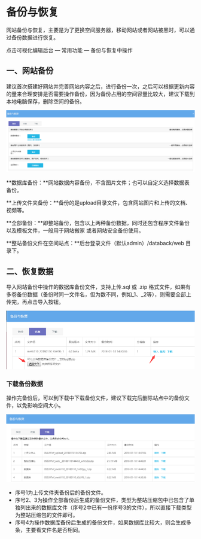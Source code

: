 # 备份与恢复

网站备份与恢复，主要是为了更换空间服务器，移动网站或者网站被黑时，可以通过备份数据进行恢复。

点击可视化编辑后台 — 常用功能 — 备份与恢复中操作

## **一、网站备份**

建议首次搭建好网站并完善网站内容之后，进行备份一次，之后可以根据更新内容的量来合理安排是否需要操作备份，因为备份占用的空间容量比较大，建议下载到本地电脑保存，删除空间的备份。

![图片关键词](assets/1550048139443116.png)

**数据库备份：**网站数据内容备份，不含图片文件；也可以自定义选择数据表备份。

**上传文件夹备份：**备份的是upload目录文件，包含网站图片和上传的文档、视频等。

**全部备份：**即整站备份，包含以上两种备份数据，同时还包含程序文件备份以及模板文件，一般用于网站搬家 或者网站安全备份使用。

**整站备份文件在空间站点：**后台登录文件（默认admin）/databack/web 目录下。

## 二、恢复数据

导入网站备份中操作的数据库备份文件，支持上传.sql 或 .zip 格式文件，如果有多卷备份数据（备份时同一文件名，但为数不同，例如_1、_2等），则需要全部上传完，再点击导入按钮。

![图片关键词](assets/1550048151586719.png)

### **下载备份数据**

操作完备份后，可以到下载中下载备份文件，建议下载完后删除站点中的备份文件，以免影响空间大小。

![图片关键词](assets/1550048163476816.png)

- 序号1为上传文件夹备份后的备份文件。
- 序号2、3为操作全部备份后生成的备份文件，类型为整站压缩包中已包含了单独列出来的数据库文件（序号2中已有一份序号3的文件），所以直接下载类型为整站压缩包的文件即可。
- 序号4为操作数据库备份后生成的备份文件，如果数据库比较大，则会生成多条，主要看文件名是否相同。